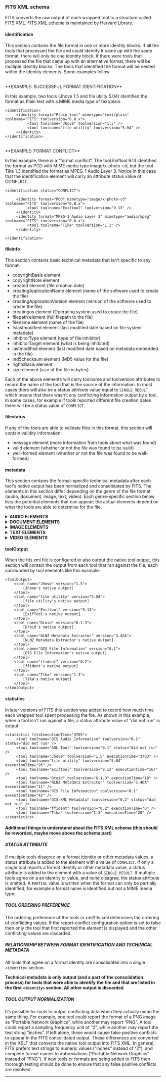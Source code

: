 ### FITS XML schema

FITS converts the raw output of each wrapped tool to a structure called FITS XML. [FITS XML schema](http://hul.harvard.edu/ois/xml/xsd/fits/fits_output.xsd) is maintained by Harvard Library.

#### identification
This section contains the file format in one or more identity blocks. If all the tools that processed the file and could identify it came up with the same format, there will only be one identity block. If there were tools that processed the file that came up with an alternative format, there will be multiple identity blocks. The tools that identified the format will be nested within the identity elements. Some examples follow. 

<!-- ##### **EXAMPLE: SUCCESSFUL FORMAT IDENTIFICATION** -->
<br>
**EXAMPLE: SUCCESSFUL FORMAT IDENTIFICATION**

In this example, two tools (Jhove 1.5 and file utility 5.04) identified the format as Plain text with a MIME media type of text/plain.

```
<identification>
     <identity format="Plain text" mimetype="text/plain" toolname="FITS" toolversion="0.8.x">
          <tool toolname="Jhove" toolversion="1.5" />
          <tool toolname="file utility" toolversion="5.04" />
     </identity>
</identification>
```

<!-- ##### **EXAMPLE: FORMAT CONFLICT** -->
<br>
**EXAMPLE: FORMAT CONFLICT**

In this example, there is a "format conflict". The tool Exiftool 9.13 identified the format as PCD with MIME media type image/x-photo-cd, but the tool Tika 1.3 identified the format as MPEG-1 Audio Layer 3. Notice in this case that the identification element will carry an attribute status value of CONFLICT.
 
````
<identification status="CONFLICT">

     <identity format="PCD" mimetype="image/x-photo-cd" toolname="FITS" toolversion="0.8.x">
          <tool toolname="Exiftool" toolversion="9.13" />
     </identity>
     <identity format="MPEG-1 Audio Layer 3" mimetype="audio/mpeg" toolname="FITS" toolversion="0.8.x">
          <tool toolname="Tika" toolversion="1.3" />
     </identity>

</identification>
````

#### fileinfo
This section contains basic technical metadata that isn't specific to any format:

- copyrightBasis element  
- copyrightNote element 
- created element (file creation date) 
- creatingApplicationName element (name of the software used to create the file) 
- creatingApplicationVersion element (version of the software used to create the file) 
- creatingos element (Operating system used to create the file) 
- filepath element (full filepath to the file) 
- filename element (name of the file) 
- fslastmodified element (last modified date based on file system metadata) 
- inhibitorType element (type of file inhibitor) 
- inhibitorTarget element (what is being inhibited) 
- lastmodified element (last modified date based on metadata embedded in the file) 
- md5checksum element (MD5 value for the file) 
- rightsBasis element 
- size element (size of the file in bytes) 

Each of the above elements will carry toolname and toolversion attributes to record the name of the tool that is the source of the information. In most cases there will also be a status attribute value equal to ```SINGLE_RESULT``` which means that there wasn't any conflicting information output by a tool. In some cases, for example if tools reported different file creation dates there will be a status value of ```CONFLICT```. 

#### filestatus
If any of the tools are able to validate files in this format, this section will contain validity information:

- message element (more information from tools about what was found) 
- valid element (whether or not the file was found to be valid) 
- well-formed element (whether or not the file was found to be well-formed) 

#### metadata
This section contains the format-specific technical metadata after each tool's native output has been normalized and consolidated by FITS. The elements in this section differ depending on the genre of the file format (audio, document, image, text, video). Each genre-specific section below lists the potential elements that can appear; the actual elements depend on what the tools are able to determine for the file.

<details>
<summary><strong>AUDIO ELEMENTS</strong></summary>

<div style="display:grid; grid-template-columns:repeat(3,auto);">
  <span>
		audioDataEncoding
	</span>
	<span>
		avgBitRate
	</span>
	<span>
		avgPacketSize
	</span>
	<span>
		bitDepth
	</span>
	<span>
		bitRate
	</span>
	<span>
		blockAlign
	</span>
	<span>
		blockSizeMax
	</span>
	<span>
		blockSizeMin
	</span>
	<span>
		byteOrder
	</span>
	<span>
		channels
	</span>
	<span>
		duration
	</span>
	<span>
		maxBitRate
	</span>
	<span>
		maxPacketSize
	</span>
	<span>
		numPackets
	</span>
	<span>
		numSamples
	</span>
	<span>
		offset
	</span>
	<span>
		sampleRate
	</span>
	<span>
		software
	</span>
	<span>
		soundField
	</span>
	<span>
		time
	</span>
	<span>
		wordSize
	</span>
</div>

</details>

<details>
<summary><strong>DOCUMENT ELEMENTS</strong></summary>

<div style="display:grid; grid-template-columns:repeat(3,auto);">
  <span>
		author
	</span>
	<span>
		hasAnnotations
	</span>
	<span>
		hasOutline
	</span>
	<span>
		isProtected
	</span>
	<span>
		isRightsManaged
	</span>
	<span>
		isTagged
	</span>
	<span>
		language
	</span>
	<span>
		pageCount
	</span>
	<span>
		title
	</span>
</div>

</details>

<details>
<summary><strong>IMAGE ELEMENTS</strong></summary>

<div style="display:grid; grid-template-columns:repeat(3,auto);">
  <span>
		apertureValue
	</span>
	<span>
		bitsPerSample
	</span>
	<span>
		brightnessValue
	</span>
	<span>
		byteOrder
	</span>
	<span>
		captureDevice
	</span>
	<span>
		cfaPattern
	</span>
	<span>
		cfaPattern2
	</span>
	<span>
		colorMap
	</span>
	<span>
		colorSpace
	</span>
	<span>
		compressionScheme
	</span>
	<span>
		digitalCameraManufacturer
	</span>
	<span>
		digitalCameraModelName
	</span>
	<span>
		digitalCameraSerialNo
	</span>
	<span>
		exifVersion
	</span>
	<span>
		exposureBiasValue
	</span>
	<span>
		exposureIndex
	</span>
	<span>
		exposureProgram
	</span>
	<span>
		exposureTime
	</span>
	<span>
		extraSamples
	</span>
	<span>
		flash
	</span>
	<span>
		flashEnergy
	</span>
	<span>
		fNumber
	</span>
	<span>
		focalLength
	</span>
	<span>
		gpsAltitudeRef
	</span>
	<span>
		gpsAltitude
	</span>
	<span>
		gpsAreaInformation
	</span>
	<span>
		gpsDateStamp
	</span>
	<span>
		gpsDestBearing
	</span>
	<span>
		gpsDestBearingRef
	</span>
	<span>
		gpsDestDistance
	</span>
	<span>
		gpsDestDistanceRef
	</span>
	<span>
		gpsDestLatitude
	</span>
	<span>
		gpsDestLatitudeRef
	</span>
	<span>
		gpsDestLongitude
	</span>
	<span>
		gpsDestLongitudeRef
	</span>
	<span>
		gpsDifferential
	</span>
	<span>
		gpsDOP
	</span>
	<span>
		gpsImgDirection
	</span>
	<span>
		gpsImgDirectionRef
	</span>
	<span>
		gpsLatitude
	</span>
	<span>
		gpsLatitudeRef
	</span>
	<span>
		gpsLongitude
	</span>
	<span>
		gpsLongitudeRef
	</span>
	<span>
		gpsMapDatum
	</span>
	<span>
		gpsMeasureMode
	</span>
	<span>
		gpsProcessingMethod
	</span>
	<span>
		gpsSatellites
	</span>
	<span>
		gpsSpeed
	</span>
	<span>
		gpsSpeedRef
	</span>
	<span>
		gpsStatus
	</span>
	<span>
		gpsTimeStamp
	</span>
	<span>
		gpsTrack
	</span>
	<span>
		gpsTrackRef
	</span>
	<span>
		gpsVersionID
	</span>
	<span>
		grayResponseUnit
	</span>
	<span>
		iccProfileName
	</span>
	<span>
		iccProfileVersion
	</span>
	<span>
		imageHeight
	</span>
	<span>
		imageProducer
	</span>
	<span>
		imageWidth
	</span>
	<span>
		isoSpeedRating
	</span>
	<span>
		lightSource
	</span>
	<span>
		maxApertureValue
	</span>
	<span>
		meteringMode
	</span>
	<span>
		oECF
	</span>
	<span>
		orientation
	</span>
	<span>
		primaryChromaticitiesBlueX
	</span>
	<span>
		primaryChromaticitiesBlueY
	</span>
	<span>
		primaryChromaticitiesGreenX
	</span>
	<span>
		primaryChromaticitiesGreenY
	</span>
	<span>
		primaryChromaticitiesRedX
	</span>
	<span>
		primaryChromaticitiesRedY
	</span>
	<span>
		qualityLayers
	</span>
	<span>
		referenceBlackWhite
	</span>
	<span>
		resolutionLevels
	</span>
	<span>
		samplesPerPixel
	</span>
	<span>
		samplingFrequencyUnit
	</span>
	<span>
		scannerManufacturer
	</span>
	<span>
		scannerModelName
	</span>
	<span>
		scannerModelNumber
	</span>
	<span>
		scannerModelSerialNo
	</span>
	<span>
		scanningSoftwareName
	</span>
	<span>
		scanningSoftwareVersionNo
	</span>
	<span>
		sensingMethod
	</span>
	<span>
		shutterSpeedValue
	</span>
	<span>
		spectralSensitivity
	</span>
	<span>
		subjectDistance
	</span>
	<span>
		tileHeight
	</span>
	<span>
		tileWidth
	</span>
	<span>
		whitePointXValue
	</span>
	<span>
		whitePointYValue
	</span>
	<span>
		xSamplingFrequency
	</span>
	<span>
		ySamplingFrequency
	</span>
	<span>
		YCbCrCoefficients
	</span>
	<span>
		YCbCrPositioning
	</span>
	<span>
		YCbCrSubSampling
	</span>
</div>

</details>

<details>
<summary><strong>TEXT ELEMENTS</strong></summary>

<div style="display:grid; grid-template-columns:repeat(3,auto);">
  <span>
		charset
	</span>
	<span>
		linebreak
	</span>
	<span>
		markupBasis
	</span>
	<span>
		markupBasisVersion
	</span>
	<span>
		markupLanguage
	</span>
</div>

</details>

<details>
<summary><strong>VIDEO ELEMENTS</strong></summary>

<div style="display:grid; grid-template-columns:repeat(3,auto);">
  <span>
		apertureSetting
	</span>
	<span>
		bitDepth
	</span>
	<span>
		bitRate
	</span>
	<span>
		blockSizeMax
	</span>
	<span>
		blockSizeMin
	</span>
	<span>
		channels
	</span>
	<span>
		creatingApplicationName
	</span>
	<span>
		dataFormatType
	</span>
	<span>
		digitalCameraManufacturer
	</span>
	<span>
		digitalCameraModelName
	</span>
	<span>
		duration
	</span>
	<span>
		exposureTime
	</span>
	<span>
		exposureProgram
	</span>
	<span>
		fNumber
	</span>
	<span>
		focus
	</span>
	<span>
		frameRate
	</span>
	<span>
		gain
	</span>
	<span>
		gpsAltitude
	</span>
	<span>
		gpsAltitudeRef
	</span>
	<span>
		gpsAreaInformation
	</span>
	<span>
		gpsDateStamp
	</span>
	<span>
		gpsDestBearing
	</span>
	<span>
		gpsDestBearingRef
	</span>
	<span>
		gpsDestDistance
	</span>
	<span>
		gpsDestDistanceRef
	</span>
	<span>
		gpsDestLatitude
	</span>
	<span>
		gpsDestLatitudeRef
	</span>
	<span>
		gpsDestLongitude
	</span>
	<span>
		gpsDestLongitudeRef
	</span>
	<span>
		gpsDifferential
	</span>
	<span>
		gpsDOP
	</span>
	<span>
		gpsImgDirection
	</span>
	<span>
		gpsImgDirectionRef
	</span>
	<span>
		gpsLatitude
	</span>
	<span>
		gpsLatitudeRef
	</span>
	<span>
		gpsLongitude
	</span>
	<span>
		gpsLongitudeRef
	</span>
	<span>
		gpsMapDatum
	</span>
	<span>
		gpsMeasureMode
	</span>
	<span>
		gpsProcessingMethod
	</span>
	<span>
		gpsSatellites
	</span>
	<span>
		gpsSpeed
	</span>
	<span>
		gpsSpeedRef
	</span>
	<span>
		gpsStatus
	</span>
	<span>
		gpsTimeStamp
	</span>
	<span>
		gpsTrack
	</span>
	<span>
		gpsTrackRef
	</span>
	<span>
		gpsVersionID
	</span>
	<span>
		imageHeight
	</span>
	<span>
		imageStabilization
	</span>
	<span>
		imageWidth
	</span>
	<span>
		sampleRate
	</span>
	<span>
		shutterSpeedValue
	</span>
	<span>
		videoStreamType
	</span>
	<span>
		whiteBalance
	</span>
	<span>
		xSamplingFrequency
	</span>
	<span>
		ySamplingFrequency
	</span>
</div>

</details>

#### toolOutput
When the fits.xml file is configured to also output the native tool output, this section will contain the output from each tool that ran against the file, each surrounded by tool elements like this example:

```
<toolOutput>
    <tool name="Jhove" version="1.5">
        [Jhove's native output]
    </tool>
    <tool name="file utility" version="5.04">
        [file utility's native output]
    </tool>
    <tool name="Exiftool" version="9.13">
        [ExifTool's native output]
    </tool>
    <tool name="Droid" version="6.1.3">
        [Droid's native output]
    </tool>
    <tool name="NLNZ Metadata Extractor" version="3.4GA">
        [NLNZ Metadata Extractor's native output]
    </tool>
    <tool name="OIS File Information" version="0.1">
        [OIS File Information's native output]
    </tool>
    <tool name="ffident" version="0.2">
        [ffident's native output]
    </tool>
    <tool name="Tika" version="1.3">
        [Tika's native output]
    </tool>
</toolOutput>
```

#### statistics
 In later versions of FITS this section was added to record how much time each wrapped tool spent processing the file. As shown in this example, when a tool isn't run against a file, a status attribute value of "did not run" is output:

```
<statistics fitsExecutionTime="3705">
     <tool toolname="OIS Audio Information" toolversion="0.1" status="did not run" />
     <tool toolname="ADL Tool" toolversion="0.1" status="did not run" />
     <tool toolname="Jhove" toolversion="1.5" executionTime="3703" />
     <tool toolname="file utility" toolversion="5.04" executionTime="95" />
     <tool toolname="Exiftool" toolversion="9.13" executionTime="167" />
     <tool toolname="Droid" toolversion="6.1.3" executionTime="18" />
     <tool toolname="NLNZ Metadata Extractor" toolversion="3.4GA" executionTime="11" />
     <tool toolname="OIS File Information" toolversion="0.1" executionTime="43" />
     <tool toolname="OIS XML Metadata" toolversion="0.2" status="did not run" />
     <tool toolname="ffident" toolversion="0.2" executionTime="6" />
     <tool toolname="Tika" toolversion="1.3" executionTime="20" />
</statistics>
```

#### Additional things to understand about the FITS XML schema **(this should be reworded, maybe move above the schema part)**
##### **STATUS ATTRIBUTE**
If multiple tools disagree on a format identity or other metadata values, a status attribute is added to the element with a value of ```CONFLICT```. If only a single tool reports a format identity or other metadata value, a status attribute is added to the element with a value of ```SINGLE_RESULT```. If multiple tools agree on a an identity or value, and none disagree, the status attribute is omitted. A ```PARTIAL``` value is written when the format can only be partially identified, for example a format name is identified but not a MIME media type.

##### **TOOL ORDERING PREFERENCE**
The ordering preference of the tools in xml/fits.xml determines the ordering of conflicting values. If the report-conflict configuration option is set to false then only the tool that first reported the element is displayed and the other conflicting values are discarded.

##### **RELATIONSHIP BETWEEN FORMAT IDENTIFICATION AND TECHINICAL METADATA**
All tools that agree on a format identity are consolidated into a single ```<identity>``` section.

**Technical metadata is only output (and a part of the consolidation process) for tools that were able to identify the file and that are listed in the first ```<identity>``` section. All other output is discarded**.

##### **TOOL OUTPUT NORMALIZATION**
It’s possible for tools to output conflicting data when they actually mean the same thing. For example, one tool could report the format of a PNG image as “Portable Network Graphics”, while another may report “PNG”. A tool could report a sampling frequency unit of “2”, while another may report the text string “inches”. If left alone, these would cause false positive conflicts to appear in the FITS consolidated output. These differences are converted in the XSLT that converts the native tool output into FITS XML. In general, FITS prefers text strings to numeric values (“inches” instead of “2”), and complete format names to abbreviations (“Portable Network Graphics” instead of “PNG”). If new tools or formats are being added to FITS then thorough testing should be done to ensure that any false positive conflicts are resolved.

---